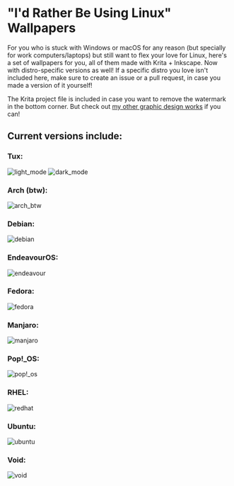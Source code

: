 # "I'd Rather Be Using Linux" Wallpapers
For you who is stuck with Windows or macOS for any reason (but specially for work computers/laptops) but still want to flex your love for Linux, here's a set of wallpapers for you, all of them made with Krita + Inkscape. Now with distro-specific versions as well! If a specific distro you love isn't included here, make sure to create an issue or a pull request, in case you made a version of it yourself!

The Krita project file is included in case you want to remove the watermark in the bottom corner. But check out [my other graphic design works](https://www.behance.net/daimarstein/) if you can!

## Current versions include:

### Tux:
![light_mode](https://user-images.githubusercontent.com/63420929/145306860-f551df04-9963-4ede-aaa1-55168837bcd2.png)
![dark_mode](https://user-images.githubusercontent.com/63420929/145319470-c971f2e0-ac9b-440a-a275-5dda2cdcb4f7.png)

### Arch (btw):
![arch_btw](https://user-images.githubusercontent.com/63420929/145326259-839d5ded-849e-4376-9a44-9e47feb75381.png)

### Debian:
![debian](https://user-images.githubusercontent.com/63420929/145329961-27d67679-235d-449d-8760-b17d2d3bf589.png)

### EndeavourOS:
![endeavour](https://user-images.githubusercontent.com/63420929/145328944-db3b0801-054b-4b88-87d1-678554580b59.png)

### Fedora:
![fedora](https://user-images.githubusercontent.com/63420929/145326272-4c38e490-4487-4a98-aa00-1425cc7174f7.png)

### Manjaro:
![manjaro](https://user-images.githubusercontent.com/63420929/145329263-c2f410f2-d6fa-4c91-be82-6fadd34f736e.png)

### Pop!_OS:
![pop!_os](https://user-images.githubusercontent.com/63420929/145329668-d63a72f8-ef3e-430d-af44-fc103dfcc8ee.png)

### RHEL:
![redhat](https://user-images.githubusercontent.com/63420929/145332862-8f65fadc-a521-4af9-a96f-4e73b7171596.png)

### Ubuntu:
![ubuntu](https://user-images.githubusercontent.com/63420929/145327463-1ca17dd2-401e-47dd-9f75-62a7c7db2bb8.png)

### Void:
![void](https://user-images.githubusercontent.com/63420929/145333628-676a5ce9-6caa-4c20-8cc6-3d67dcd57396.png)
